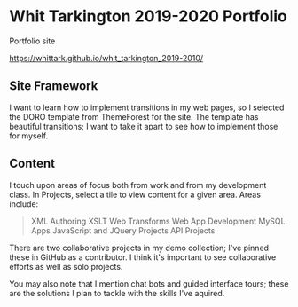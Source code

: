 # Whit Tarkington 2019-2020 Portfolio
Portfolio site

https://whittark.github.io/whit_tarkington_2019-2010/

## Site Framework
I want to learn how to implement transitions in my web pages, so I selected the DORO template from ThemeForest for the site. The template has beautiful transitions; I want to take it apart to see how to implement those for myself.

## Content
I touch upon areas of focus both from work and from my development class. In Projects, select a tile to view content for a given area. Areas include:

> XML Authoring
> XSLT Web Transforms 
> Web App Development
> MySQL Apps
> JavaScript and JQuery Projects
> API Projects

There are two collaborative projects in my demo collection; I've pinned these in GitHub as a contributor. I think it's important to see collaborative efforts as well as solo projects.

You may also note that I mention chat bots and guided interface tours; these are the solutions I plan to tackle with the skills I've aquired.


